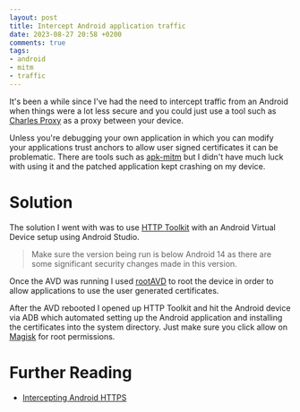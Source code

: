 ```yaml
---
layout: post
title: Intercept Android application traffic
date: 2023-08-27 20:58 +0200
comments: true
tags:
- android
- mitm
- traffic
---
```


It's been a while since I've had the need to intercept traffic from an Android when things were a lot less secure and you could just use a tool such as [Charles Proxy][0] as a proxy between your device.

Unless you're debugging your own application in which you can modify your applications trust anchors to allow user signed certificates it can be problematic. There are tools such as [apk-mitm][3] but I didn't have much luck with using it and the patched application kept crashing on my device.

# Solution

The solution I went with was to use [HTTP Toolkit][1] with an Android Virtual Device setup using Android Studio.

> Make sure the version being run is below Android 14 as there are some significant security changes made in this version.

Once the AVD was running I used [rootAVD][4] to root the device in order to allow applications to use the user generated certificates.

After the AVD rebooted I opened up HTTP Toolkit and hit the Android device via ADB which automated setting up the Android application and installing the certificates into the system directory. Just make sure you click allow on [Magisk][5] for root permissions.

# Further Reading

- [Intercepting Android HTTPS][3]


[0]: https://www.charlesproxy.com/
[1]: https://httptoolkit.com/
[2]: https://httptoolkit.com/blog/intercepting-android-https/
[3]: https://github.com/shroudedcode/apk-mitm
[4]: https://gitlab.com/newbit/rootAVD
[5]: https://github.com/topjohnwu/Magisk
